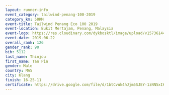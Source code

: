 ```yaml
--- 
layout: runner-info 
event_category: tailwind-penang-100-2019 
category_km: 50KM 
event-title: Tailwind Penang Eco 100 2019 
event-location: Bukit Mertajam, Penang, Malaysia 
event-logo: https://res.cloudinary.com/dykbosktl/image/upload/v1573614442/Logo/Logo_gqlzi3.jpg 
event-date: 2019-06-22 
overall_rank: 126
gender_rank: 90
bib: 5112
last_name: Thinjou
first_name: Tan Pin
gender: Male
country: MAS
city: Klang
finish: 16-25-11
certificate: https://drive.google.com/file/d/1btCvuk4hJjm5SJEY-1zNN5xIKBQnMLTt/view?usp=sharing
--- 
```

